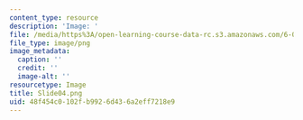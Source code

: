 ```yaml
---
content_type: resource
description: 'Image: '
file: /media/https%3A/open-learning-course-data-rc.s3.amazonaws.com/6-004-computation-structures-spring-2017/48f454c0102fb9926d436a2eff7218e9_Slide04.png
file_type: image/png
image_metadata:
  caption: ''
  credit: ''
  image-alt: ''
resourcetype: Image
title: Slide04.png
uid: 48f454c0-102f-b992-6d43-6a2eff7218e9
---
```

